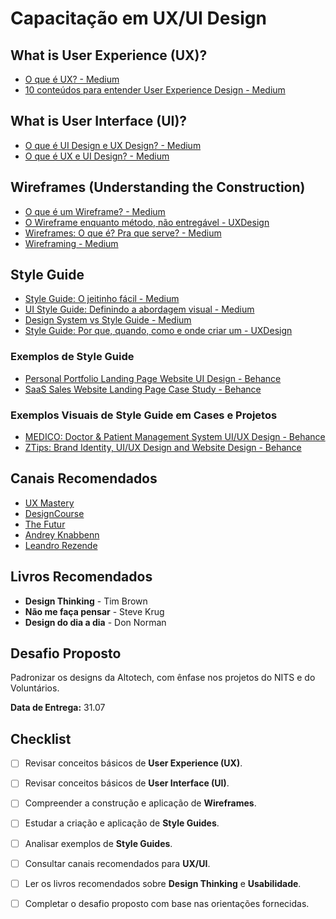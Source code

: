 # Capacitação em UX/UI Design

## What is User Experience (UX)?

- [O que é UX? - Medium](https://medium.com/@riciere/em-resumo-o-que-%C3%A9-ux-dbd0b24231f3#:~:text=O%20design%20de%20experi%C3%AAncia%20do%20usu%C3%A1rio%20(UX)%20%C3%A9%20um%20campo,e%20a%20efic%C3%A1cia%20do%20produto.)
- [10 conteúdos para entender User Experience Design - Medium](https://medium.com/somos-tera/10-conteudos-para-entender-user-experience-design-9da32667e49e)

## What is User Interface (UI)?

- [O que é UI Design e UX Design? - Medium](https://medium.com/ui-lab-school/o-que-%C3%A9-ui-design-e-ux-design-525b95eb05df)
- [O que é UX e UI Design? - Medium](https://medium.com/creative-bee/o-que-%C3%A9-ux-e-ui-design-um-guia-introdut%C3%B3rio-nessa-%C3%A1rea-57170ba5b5c8)

## Wireframes (Understanding the Construction)

- [O que é um Wireframe? - Medium](https://mppagano.medium.com/o-que-%C3%A9-um-wireframe-uxdrops-b02fe76ec43b)
- [O Wireframe enquanto método, não entregável - UXDesign](https://brasil.uxdesign.cc/o-wireframe-enquanto-m%C3%A9todo-n%C3%A3o-entreg%C3%A1vel-30b52648b8da)
- [Wireframes: O que é? Pra que serve? - Medium](https://medium.com/7bits/wireframes-o-que-%C3%A9-pra-que-serve-411e55d4ee58#:~:text=Wireframing%20%C3%A9%20uma%20t%C3%A9cnica%20de,usu%C3%A1rios%20e%20pesquisas%20de%20benchmarking.)
- [Wireframing - Medium](https://medium.com/@sergiodiasdesigner/wireframing-a2e936542e55)

## Style Guide

- [Style Guide: O jeitinho fácil - Medium](https://medium.com/chocoladesign/styleguide-o-jeitinho-f%C3%A1cil-7097552140)
- [UI Style Guide: Definindo a abordagem visual - Medium](https://medium.com/ui-lab-school/ui-style-guide-definindo-a-abordagem-visual-fb8c682b2c7e)
- [Design System vs Style Guide - Medium](https://medium.com/ioasys-voices/design-system-vs-style-guide-fabbbad6adab)
- [Style Guide: Por que, quando, como e onde criar um - UXDesign](https://brasil.uxdesign.cc/style-guide-por-que-quando-como-e-onde-criar-um-f7b173006740)

### Exemplos de Style Guide

- [Personal Portfolio Landing Page Website UI Design - Behance](https://www.behance.net/gallery/196421081/Personal-Portfolio-Landing-page-Website-UI-Design?tracking_source=search_projects|landing+page+web+design&l=8)
- [SaaS Sales Website Landing Page Case Study - Behance](https://www.behance.net/gallery/203071247/SaaS-Sales-Website-Landing-Page-Case-Study?tracking_source=project_owner_other_projects)

### Exemplos Visuais de Style Guide em Cases e Projetos

- [MEDICO: Doctor & Patient Management System UI/UX Design - Behance](https://www.behance.net/gallery/136821989/MEDICO-Doctor-Patient-Management-System-UIUX-Design)
- [ZTips: Brand Identity, UI/UX Design and Website Design - Behance](https://www.behance.net/gallery/77651927/ZTips-Brand-Identity-ui-ux-design-and-website-design)

## Canais Recomendados

- [UX Mastery](https://uxmastery.com/)
- [DesignCourse](https://www.youtube.com/c/DesignCourse)
- [The Futur](https://thefutur.com/)
- [Andrey Knabbenn](https://www.youtube.com/c/AndreyKnabbenn)
- [Leandro Rezende](https://www.youtube.com/channel/UCr-4As9BdZr9lILtFGzKMTg)

## Livros Recomendados

- **Design Thinking** - Tim Brown
- **Não me faça pensar** - Steve Krug
- **Design do dia a dia** - Don Norman

## Desafio Proposto

Padronizar os designs da Altotech, com ênfase nos projetos do NITS e do Voluntários.

**Data de Entrega:** 31.07

## Checklist

- [ ] Revisar conceitos básicos de **User Experience (UX)**.
- [ ] Revisar conceitos básicos de **User Interface (UI)**.
- [ ] Compreender a construção e aplicação de **Wireframes**.
- [ ] Estudar a criação e aplicação de **Style Guides**.
- [ ] Analisar exemplos de **Style Guides**.
- [ ] Consultar canais recomendados para **UX/UI**.
- [ ] Ler os livros recomendados sobre **Design Thinking** e **Usabilidade**.
- [ ] Completar o desafio proposto com base nas orientações fornecidas.

